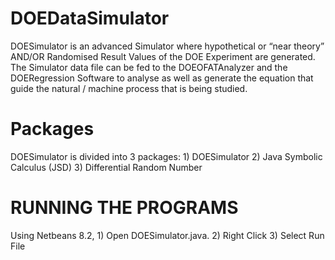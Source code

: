 # DOEDataSimulator
DOESimulator is an advanced Simulator where hypothetical or “near theory” AND/OR Randomised Result Values of the DOE Experiment are generated. The Simulator data file can be fed to the DOEOFATAnalyzer and the DOERegression Software to analyse as well as generate the equation that guide the natural / machine process that is being studied.
# Packages
DOESimulator is divided into 3 packages:
    1) DOESimulator
    2) Java Symbolic Calculus (JSD)
    3) Differential Random Number 
    

# RUNNING THE PROGRAMS
Using Netbeans 8.2, 
    1) Open DOESimulator.java. 
    2) Right Click
    3) Select Run File
